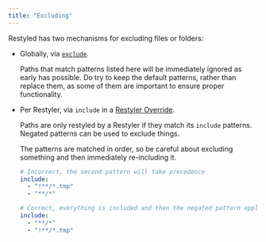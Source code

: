 ```yaml
---
title: "Excluding"
---
```


Restyled has two mechanisms for excluding files or folders:

- Globally, via [`exclude`](https://github.com/restyled-io/restyled.io/wiki/Configuring-Restyled#exclude).

  Paths that match patterns listed here will be immediately ignored as early has possible. Do try to keep the default patterns, rather than replace them, as some of them are important to ensure proper functionality.

- Per Restyler, via `include` in a [Restyler Override](https://github.com/restyled-io/restyled.io/wiki/Configuring-Restyled#restyler-override).

  Paths are only restyled by a Restyler if they match its `include` patterns. Negated patterns can be used to exclude things.

  The patterns are matched in order, so be careful about excluding something and then immediately re-including it.

  ```yaml
  # Incorrect, the second pattern will take precedence
  include:
    - "!**/*.tmp"
    - "**/*"

  # Correct, everything is included and then the negated pattern applies after
  include:
    - "**/*"
    - "!**/*.tmp"
  ```